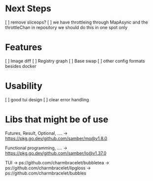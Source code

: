 # Next Steps
[ ] remove sliceops?
[ ] we have throttleing through MapAsync and the throttleChan in repository
    we should do this in one spot only

# Features
[ ] Image diff
[ ] Registry graph
[ ] Base swap
[ ] other config formats besides docker

# Usability
[ ] good tui design
[ ] clear error handling








# Libs that might be of use
Futures, Result, Optional, ....
 -> https://pkg.go.dev/github.com/samber/mo@v1.8.0

Functional programming, ....
 -> https://pkg.go.dev/github.com/samber/lo@v1.37.0

TUI
 -> ps://github.com/charmbracelet/bubbletea
 -> ps://github.com/charmbracelet/lipgloss
 -> ps://github.com/charmbracelet/bubbles
